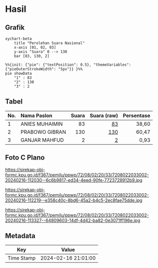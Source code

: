 # Hasil

## Grafik

```mermaid
xychart-beta
    title "Perolehan Suara Nasional"
    x-axis [01, 02, 03]
    y-axis "Suara" 0 --> 130
    bar [83, 130, 2]
```

```mermaid
%%{init: {"pie": {"textPosition": 0.5}, "themeVariables": {"pieOuterStrokeWidth": "5px"}} }%%
pie showData
    "1" : 83
    "2" : 130
    "3" : 2
```

## Tabel

| No. | Nama Paslon    | Suara | Suara (raw) | Persentase |
|:--- |:-------------- | -----:| -----------:| ----------:|
| 1   | ANIES MUHAIMIN | 83    | [83][p-1]   | 38,60      |
| 2   | PRABOWO GIBRAN | 130   | [130][p-2]  | 60,47      |
| 3   | GANJAR MAHFUD  | 2     | [2][p-3]    | 0,93       |


[p-1]: https://github.com/gigit-pemilu/pemilu-2024/blob/main/pilpres/hitung-suara/sub/72-sulawesi-tengah/sub/08-parigi-moutong/sub/02-ampibabo/sub/2033-lemo-tengah/sub/002-tps/sub/paslon-1.txt
[p-2]: https://github.com/gigit-pemilu/pemilu-2024/blob/main/pilpres/hitung-suara/sub/72-sulawesi-tengah/sub/08-parigi-moutong/sub/02-ampibabo/sub/2033-lemo-tengah/sub/002-tps/sub/paslon-2.txt
[p-3]: https://github.com/gigit-pemilu/pemilu-2024/blob/main/pilpres/hitung-suara/sub/72-sulawesi-tengah/sub/08-parigi-moutong/sub/02-ampibabo/sub/2033-lemo-tengah/sub/002-tps/sub/paslon-3.txt

## Foto C Plano

https://sirekap-obj-formc.kpu.go.id/f367/pemilu/ppwp/72/08/02/20/33/7208022033002-20240216-112030--6c6b9817-ed34-4eed-90fe-7723728912b9.jpg

https://sirekap-obj-formc.kpu.go.id/f367/pemilu/ppwp/72/08/02/20/33/7208022033002-20240216-112219--e358c40c-8bd6-45a2-b4c5-2ec8fae75dde.jpg

https://sirekap-obj-formc.kpu.go.id/f367/pemilu/ppwp/72/08/02/20/33/7208022033002-20240216-113327--64809603-14df-4d42-ba82-0e3071ff196e.jpg


## Metadata

| Key        | Value               |
| ---------- | ------------------- |
| Time Stamp | 2024-02-16 21:01:00 |



